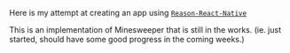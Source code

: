 Here is my attempt at creating an app using [`Reason-React-Native`](https://reason-react-native.github.io/)

This is an implementation of Minesweeper that is still in the works. (ie. just started, should have some good progress in the coming weeks.)

